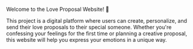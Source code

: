 
Welcome to the Love Proposal Website! 💌

This project is a digital platform where users can create, personalize, and send their love proposals to their special someone. Whether you're confessing your feelings for the first time or planning a creative proposal, this website will help you express your emotions in a unique way.
